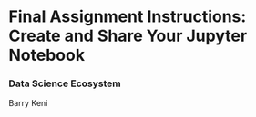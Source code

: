 # Final Assignment Instructions: Create and Share Your Jupyter Notebook

### Data Science Ecosystem
Barry Keni

